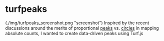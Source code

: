 # turfpeaks

(./img/turfpeaks_screenshot.png "screenshot")
Inspired by the recent discussions around the merits of proportional [peaks](https://twitter.com/LazaroGamio/status/1247511346201198593?s=20) vs. [circles](https://twitter.com/Elijah_Meeks/status/1239714483230015488?s=20) in mapping absolute counts, I wanted to create data-driven peaks using Turf.js
